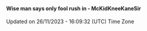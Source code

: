 #### Wise man says only fool rush in - McKidKneeKaneSir
Updated on 26/11/2023 - 16:09:32 (UTC) Time Zone
